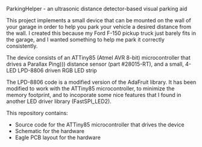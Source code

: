 ParkingHelper - an ultrasonic distance detector-based visual parking aid

This project implements a small device that can be mounted on the wall of your garage
in order to help you park your vehicle a desired distance from the wall. I created
this because my Ford F-150 pickup truck just barely fits in the garage, and I wanted
something to help me park it correctly consistently. 

The device consists of an ATTiny85 (Atmel AVR 8-bit) microcontroller that drives a
Parallax Ping))) distance sensor (part #28015-RT), and a small, 4-LED LPD-8806 driven
RGB LED strip

The LPD-8806 code is a modified version of the AdaFruit library. It has been modified
to work with the ATTiny85 microcontroller, to minimize the memory footprint, and to
incoporate some nice features that I found in another LED driver library (FastSPI_LED2).

This repository contains:

  - Source code for the ATTiny85 microcontroller that drives the device
  - Schematic for the hardware
  - Eagle PCB layout for the hardware

